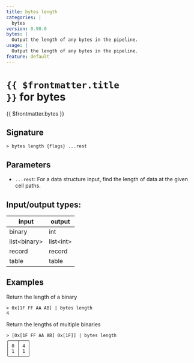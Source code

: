 ```yaml
---
title: bytes length
categories: |
  bytes
version: 0.90.0
bytes: |
  Output the length of any bytes in the pipeline.
usage: |
  Output the length of any bytes in the pipeline.
feature: default
---
```


<!-- This file is automatically generated. Please edit the command in https://github.com/nushell/nushell instead. -->

# <code>{{ $frontmatter.title }}</code> for bytes

<div class='command-title'>{{ $frontmatter.bytes }}</div>

## Signature

`> bytes length {flags} ...rest`

## Parameters

- `...rest`: For a data structure input, find the length of data at the given cell paths.

## Input/output types:

| input          | output      |
| -------------- | ----------- |
| binary         | int         |
| list\<binary\> | list\<int\> |
| record         | record      |
| table          | table       |

## Examples

Return the length of a binary

```nushell
> 0x[1F FF AA AB] | bytes length
4
```

Return the lengths of multiple binaries

```nushell
> [0x[1F FF AA AB] 0x[1F]] | bytes length
╭───┬───╮
│ 0 │ 4 │
│ 1 │ 1 │
╰───┴───╯

```
